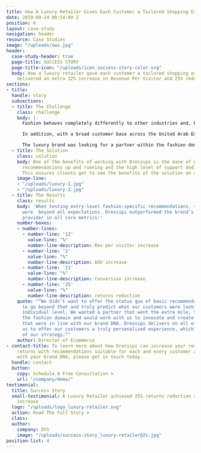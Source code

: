 ```yaml
---
title: How A Luxury Retailer Gives Each Customer a Tailored Shopping Experience
date: 2019-09-24 08:54:00 Z
position: 6
layout: case-study
navigation: header
resource: Case Studies
image: "/uploads/ows.jpg"
header:
  case-study-header: true
  page-title: SUCCESS STORY
  page-title-icon: "/uploads/icon_success-story-color.svg"
  body: How a luxury retailer gave each customer a tailored shopping experience and
    delivered an extra 12% increase in Revenue Per Visitor and 25% reduction in Returns
sections:
- title: 
  handle: story
  subsections:
  - title: The Challenge
    class: challenge
    body: |-
      Fashion behaves completely differently to other industries and, beyond that, customer expectations of the luxury market are different to that of the high street.

      In addition, with a broad customer base across the United Arab Emirates and Europe, providing recommendations was going to be particularly complex with the inclusion of both modest and non-modest dressers. Recommendations had to be suitable depending on the need of each customer.

      The luxury brand was looking for a partner within the fashion domain with which they could deliver the best possible shopping and dressing experience that went beyond the basics to enable a more predictive offering both in terms of the products and outfits a customer sees.
  - title: The Solution
    class: solution
    body: One of the benefits of working with Dressipi is the ease of getting the
      recommendations up and running and the high level of support dedicated throughout.
      This ensures clients get to see the benefits of the solution on an ongoing basis.
    image-line:
    - "/uploads/luxury-1.jpg"
    - "/uploads/luxury-2.jpg"
  - title: The Results
    class: results
    body: 'When testing entry-level fashion-specific recommendations, the improvements
      were  beyond all expectations. Dressipi outperformed the brand’s incumbent recommendation
      provider in all core metrics:'
    number-boxes:
    - number-lines:
      - number-line: '12'
        value-line: "%"
        number-line-description: Rev per visitor increase
      - number-line: '2'
        value-line: "%"
        number-line-description: AOV increase
      - number-line: '11'
        value-line: "%"
        number-line-description: Conversion increase
      - number-line: '25'
        value-line: "%"
        number-line-description: returns reduction
    quote: "“We didn’t want to offer the status quo of basic recommendations. We wanted
      to go beyond that and truly predict what our customers were looking for at an
      individual level. We wanted a partner that went the extra mile, truly understood
      the fashion domain and would work with us to innovate and create unique experiences
      that were in line with our brand DNA. Dressipi delivers on all of this and allows
      us to offer our customers a truly personalized experience, which is a key part
      of our strategy.”"
    author: Director of Ecommerce
- contact-title: To learn more about how Dressipi can increase your revenue and reduce
    returns with recommendations suitable for each and every customer and always inline
    with your brand DNA, please get in touch today.
  handle: contact
  button:
    copy: Schedule A Free Consultation >
    url: "/company/demo/"
testimonial:
  title: Success Story
  small-testimonial: A Luxury Retailer achieved 25% returns reduction and 11% conversion
    increase
  logo: "/uploads/logo_luxury-retailer.svg"
  action: Read The Full Story >
  class: 
  author:
    company: OVS
    image: "/uploads/success-story_luxury-retailer@2x.jpg"
position-list: 4
---
```


